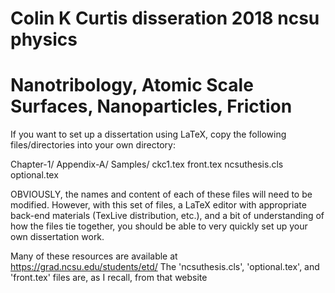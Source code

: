 # Colin K Curtis disseration 2018 ncsu physics
# Nanotribology, Atomic Scale Surfaces, Nanoparticles, Friction

If you want to set up a dissertation using LaTeX, copy the following files/directories into your own directory:

Chapter-1/
Appendix-A/
Samples/
ckc1.tex
front.tex
ncsuthesis.cls
optional.tex

OBVIOUSLY, the names and content of each of these files will need to be modified. However, with
this set of files, a LaTeX editor with appropriate back-end materials (TexLive distribution, etc.),
and a bit of understanding of how the files tie together, you should be able to very quickly
set up your own dissertation work.

Many of these resources are available at https://grad.ncsu.edu/students/etd/
The 'ncsuthesis.cls', 'optional.tex', and 'front.tex' files are, as I recall, from 
that website
